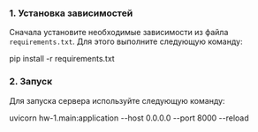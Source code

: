 ### 1. Установка зависимостей
Сначала установите необходимые зависимости из файла `requirements.txt`. Для этого выполните следующую команду:

pip install -r requirements.txt

### 2. Запуск
Для запуска сервера используйте следующую команду:

uvicorn hw-1.main:application --host 0.0.0.0 --port 8000 --reload
